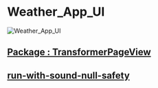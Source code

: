 # Weather_App_UI
 ![Weather_App_UI](https://user-images.githubusercontent.com/59411109/198827828-3b33dd52-d777-459c-a38d-6dbef253e2e5.gif) 

## [Package : TransformerPageView](https://pub.dev/packages/transformer_page_view)

## [run-with-sound-null-safety](https://stackoverflow.com/questions/70530682/cannot-run-with-sound-null-safety-flutter-an-existing-project)
